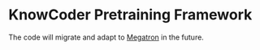 # KnowCoder Pretraining Framework

The code will migrate and adapt to [Megatron](https://github.com/NVIDIA/Megatron-LM) in the future.
